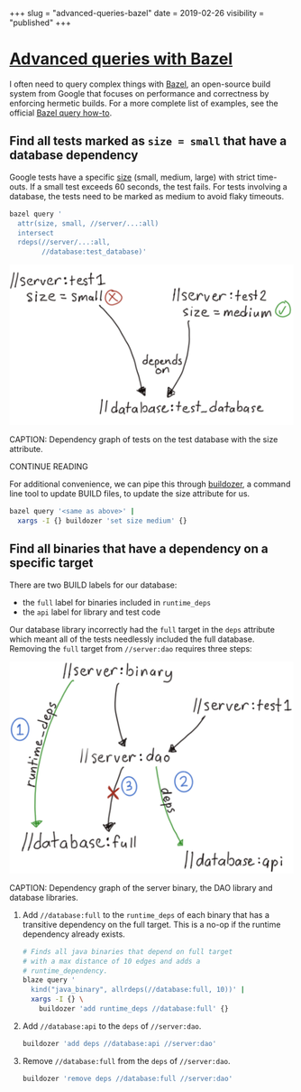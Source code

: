 +++
slug = "advanced-queries-bazel"
date = 2019-02-26
visibility = "published"
+++

# [Advanced queries with Bazel](/advanced-queries-bazel/)

I often need to query complex things with [Bazel](https://www.bazel.build/),
an open-source build system from Google that focuses on performance and 
correctness by enforcing hermetic builds. For a more complete list of examples,
 see the official [Bazel query how-to](https://docs.bazel.build/versions/master/query-how-to.html).

## Find all tests marked as `size = small` that have a database dependency

Google tests have a specific [size](https://testing.googleblog.com/2010/12/test-sizes.html)
(small, medium, large) with strict time-outs. If a small test exceeds 60 
seconds, the test fails. For tests involving a database, the tests need to 
be marked as medium to avoid flaky timeouts.

```bash
bazel query '
  attr(size, small, //server/...:all) 
  intersect 
  rdeps(//server/...:all, 
        //database:test_database)'
```

![Bazel test sizes that depend on a test database](
bazel_test_size_2x.png 
"Things your build system probably can't do.")

CAPTION: Dependency graph of tests on the test database with the size attribute.

CONTINUE READING

For additional convenience, we can pipe this through [buildozer](https://github.com/bazelbuild/buildtools/blob/master/buildozer/README.md), a command line tool to update BUILD files, to update the size attribute for us.

```bash
bazel query '<same as above>' |
  xargs -I {} buildozer 'set size medium' {}
```

## Find all binaries that have a dependency on a specific target

There are two BUILD labels for our database:

*   the `full` label for binaries included in `runtime_deps`
*   the `api` label for library and test code

Our database library incorrectly had the `full` target in the `deps` attribute 
which meant all of the tests needlessly included the full database. Removing 
the `full` target from `//server:dao` requires three steps:

![Bazel removing deps from library code.](bazel_db_full.png 
"Things your build system probably can't do.")

CAPTION: Dependency graph of the server binary, the DAO library and database libraries.

1.  Add `//database:full` to the `runtime_deps` of each binary that has a transitive dependency on the full target. This is a no-op if the runtime dependency already exists.

    ```bash
    # Finds all java binaries that depend on full target
    # with a max distance of 10 edges and adds a 
    # runtime_dependency.
    blaze query '
      kind("java_binary", allrdeps(//database:full, 10))' |
      xargs -I {} \
        buildozer 'add runtime_deps //database:full' {}
    ```

2.  Add `//database:api` to the `deps` of `//server:dao`.

    ```bash
    buildozer 'add deps //database:api //server:dao'
    ```

3.  Remove `//database:full` from the `deps` of `//server:dao`.

    ```bash
    buildozer 'remove deps //database:full //server:dao'
    ```
